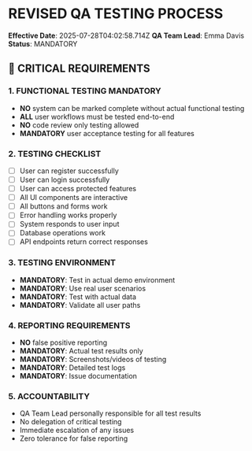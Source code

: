 # REVISED QA TESTING PROCESS
**Effective Date**: 2025-07-28T04:02:58.714Z
**QA Team Lead**: Emma Davis
**Status**: MANDATORY

## 🚨 CRITICAL REQUIREMENTS

### 1. FUNCTIONAL TESTING MANDATORY
- **NO** system can be marked complete without actual functional testing
- **ALL** user workflows must be tested end-to-end
- **NO** code review only testing allowed
- **MANDATORY** user acceptance testing for all features

### 2. TESTING CHECKLIST
- [ ] User can register successfully
- [ ] User can login successfully
- [ ] User can access protected features
- [ ] All UI components are interactive
- [ ] All buttons and forms work
- [ ] Error handling works properly
- [ ] System responds to user input
- [ ] Database operations work
- [ ] API endpoints return correct responses

### 3. TESTING ENVIRONMENT
- **MANDATORY**: Test in actual demo environment
- **MANDATORY**: Use real user scenarios
- **MANDATORY**: Test with actual data
- **MANDATORY**: Validate all user paths

### 4. REPORTING REQUIREMENTS
- **NO** false positive reporting
- **MANDATORY**: Actual test results only
- **MANDATORY**: Screenshots/videos of testing
- **MANDATORY**: Detailed test logs
- **MANDATORY**: Issue documentation

### 5. ACCOUNTABILITY
- QA Team Lead personally responsible for all test results
- No delegation of critical testing
- Immediate escalation of any issues
- Zero tolerance for false reporting
